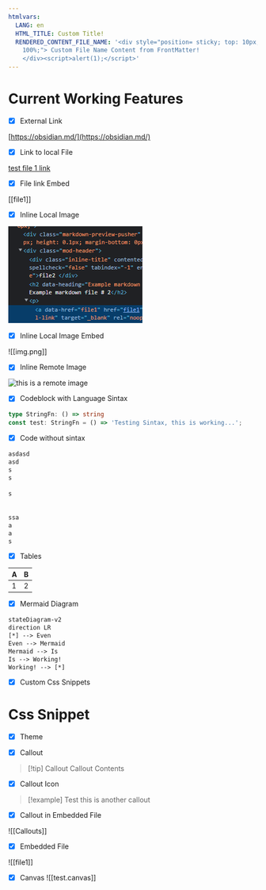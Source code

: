 ```yaml
---
htmlvars:
  LANG: en
  HTML_TITLE: Custom Title!
  RENDERED_CONTENT_FILE_NAME: '<div style="position= sticky; top: 10px; width:
    100%;"> Custom File Name Content from FrontMatter!
    </div><script>alert(1);</script>'
---
```

# Current Working Features
  
- [x] External Link

[https://obsidian.md/](https://obsidian.md/)

- [x] Link to local File

[test file 1 link](/file1)


- [x] File link Embed

[[file1]]

- [x] Inline Local Image

![Local Inline Image](img.png)

- [x] Inline Local Image Embed

![[img.png]]

- [x] Inline Remote Image

![this is a remote image](https://obsidian.md/images/screenshot-1.0-hero-combo.png)
- [x] Codeblock with Language Sintax

```typescript
type StringFn: () => string
const test: StringFn = () => 'Testing Sintax, this is working...';
```

- [x] Code without sintax
```
asdasd
asd
s
s

s


ssa
a
a
s

```

- [x] Tables

|A|B|
|-|-|
|1|2|

- [x] Mermaid Diagram

```mermaid
stateDiagram-v2
direction LR
[*] --> Even
Even --> Mermaid
Mermaid --> Is
Is --> Working!
Working! --> [*]
```

- [x] Custom Css Snippets
# Css Snippet

- [x] Theme

- [x] Callout

> [!tip] Callout
> Callout Contents

- [x] Callout Icon

>[!example] Test
>this is another callout

- [x] Callout in Embedded File

![[Callouts]]

- [x] Embedded File

![[file1]]

- [x]  Canvas
![[test.canvas]]

